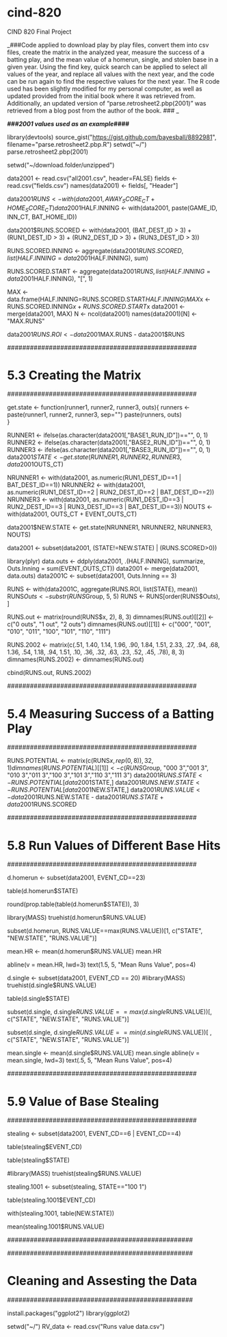 # cind-820
CIND 820 Final Project

_###Code applied to download play by play files, convert them into csv files, create the matrix in the analyzed year, 
measure the success of a batting play, and the mean value of a homerun, single, and stolen base in a given year. Using 
the find key, quick search can be applied to select all values of the year, and replace all values with the next year, 
and the code can be run again to find the respective values for the next year. The R code used has been slightly modified
for my personal computer, as well as updated provided from the initial book where it was retrieved from. Additionally, 
an updated version of “parse.retrosheet2.pbp(2001)” was retrieved from a blog post from the author of the book. ###
_


**###*2001 values used as an example*####**

library(devtools)
source_gist("https://gist.github.com/bayesball/8892981", filename="parse.retrosheet2.pbp.R")
setwd("~/")
parse.retrosheet2.pbp(2001)


setwd("~/download.folder/unzipped")

data2001 <- read.csv("all2001.csv", header=FALSE)
fields <- read.csv("fields.csv")
names(data2001) <- fields[, "Header"]

data2001$RUNS <- with(data2001, AWAY_SCORE_CT + HOME_SCORE_CT)
data2001$HALF.INNING <- with(data2001, 
                            paste(GAME_ID, INN_CT, BAT_HOME_ID))

data2001$RUNS.SCORED <- with(data2001, (BAT_DEST_ID > 3) +
  (RUN1_DEST_ID > 3) + (RUN2_DEST_ID > 3) + (RUN3_DEST_ID > 3))

RUNS.SCORED.INNING <- aggregate(data2001$RUNS.SCORED, 
                        list(HALF.INNING = data2001$HALF.INNING), sum)

RUNS.SCORED.START <- aggregate(data2001$RUNS, 
                       list(HALF.INNING = data2001$HALF.INNING), "[", 1)

MAX <- data.frame(HALF.INNING=RUNS.SCORED.START$HALF.INNING)
MAX$x <- RUNS.SCORED.INNING$x + RUNS.SCORED.START$x
data2001 <- merge(data2001, MAX)
N <- ncol(data2001)
names(data2001)[N] <- "MAX.RUNS"

data2001$RUNS.ROI <- data2001$MAX.RUNS - data2001$RUNS

##################################################
# 5.3  Creating the Matrix
##################################################

get.state <- function(runner1, runner2, runner3, outs){
  runners <- paste(runner1, runner2, runner3, sep="")
  paste(runners, outs)                      
}

RUNNER1 <- ifelse(as.character(data2001[,"BASE1_RUN_ID"])=="", 0, 1)
RUNNER2 <- ifelse(as.character(data2001[,"BASE2_RUN_ID"])=="", 0, 1)
RUNNER3 <- ifelse(as.character(data2001[,"BASE3_RUN_ID"])=="", 0, 1)
data2001$STATE <- get.state(RUNNER1, RUNNER2, RUNNER3, data2001$OUTS_CT)

NRUNNER1 <- with(data2001, as.numeric(RUN1_DEST_ID==1 | BAT_DEST_ID==1))
NRUNNER2 <- with(data2001, as.numeric(RUN1_DEST_ID==2 | RUN2_DEST_ID==2 | BAT_DEST_ID==2))
NRUNNER3 <- with(data2001, as.numeric(RUN1_DEST_ID==3 | RUN2_DEST_ID==3 |
  RUN3_DEST_ID==3 | BAT_DEST_ID==3))
NOUTS <- with(data2001, OUTS_CT + EVENT_OUTS_CT)

data2001$NEW.STATE <- get.state(NRUNNER1, NRUNNER2, NRUNNER3, NOUTS)

data2001 <- subset(data2001, (STATE!=NEW.STATE) | (RUNS.SCORED>0))

library(plyr)
data.outs <- ddply(data2001, .(HALF.INNING), summarize,
                  Outs.Inning = sum(EVENT_OUTS_CT))
data2001 <- merge(data2001, data.outs)
data2001C <- subset(data2001, Outs.Inning == 3)

RUNS <- with(data2001C, aggregate(RUNS.ROI, list(STATE), mean))
RUNS$Outs <- substr(RUNS$Group, 5, 5)
RUNS <- RUNS[order(RUNS$Outs), ]

RUNS.out <- matrix(round(RUNS$x, 2), 8, 3)
dimnames(RUNS.out)[[2]] <- c("0 outs", "1 out", "2 outs")
dimnames(RUNS.out)[[1]] <- c("000", "001", "010", "011", "100", "101", "110", "111")

RUNS.2002 <- matrix(c(.51, 1.40, 1.14,  1.96, .90, 1.84, 1.51, 2.33,
               .27,  .94,  .68,  1.36, .54, 1.18,  .94, 1.51,
               .10,  .36,  .32,   .63, .23, .52,   .45, .78),
               8, 3)
dimnames(RUNS.2002) <- dimnames(RUNS.out)

cbind(RUNS.out, RUNS.2002)

##################################################
# 5.4  Measuring Success of a Batting Play
##################################################

RUNS.POTENTIAL <- matrix(c(RUNS$x, rep(0, 8)), 32, 1)
dimnames(RUNS.POTENTIAL)[[1]] <- c(RUNS$Group, "000 3","001 3",
                                   "010 3","011 3","100 3","101 3","110 3","111 3") 
data2001$RUNS.STATE <- RUNS.POTENTIAL[data2001$STATE,]
data2001$RUNS.NEW.STATE <- RUNS.POTENTIAL[data2001$NEW.STATE,]
data2001$RUNS.VALUE <- data2001$RUNS.NEW.STATE - data2001$RUNS.STATE + 
  data2001$RUNS.SCORED


##################################################
# 5.8 Run Values of Different Base Hits
##################################################

d.homerun <- subset(data2001, EVENT_CD==23)

table(d.homerun$STATE)

round(prop.table(table(d.homerun$STATE)), 3)

library(MASS)
truehist(d.homerun$RUNS.VALUE)

subset(d.homerun, RUNS.VALUE==max(RUNS.VALUE))[1, 
      c("STATE", "NEW.STATE", "RUNS.VALUE")]

mean.HR <- mean(d.homerun$RUNS.VALUE)
mean.HR

abline(v = mean.HR, lwd=3)
text(1.5, 5, "Mean Runs Value", pos=4)

d.single <- subset(data2001, EVENT_CD == 20)
#library(MASS)
truehist(d.single$RUNS.VALUE)

table(d.single$STATE)

subset(d.single, d.single$RUNS.VALUE==
  max(d.single$RUNS.VALUE))[, c("STATE", "NEW.STATE", "RUNS.VALUE")]

subset(d.single, d.single$RUNS.VALUE == min(d.single$RUNS.VALUE))[
  , c("STATE", "NEW.STATE", "RUNS.VALUE")]

mean.single <- mean(d.single$RUNS.VALUE)
mean.single
abline(v = mean.single, lwd=3)
text(.5, 5, "Mean Runs Value", pos=4)

##################################################
# 5.9  Value of Base Stealing
##################################################

stealing <- subset(data2001, EVENT_CD==6 | EVENT_CD==4)

table(stealing$EVENT_CD)

table(stealing$STATE)

#library(MASS)
truehist(stealing$RUNS.VALUE)

stealing.1001 <- subset(stealing, STATE=="100 1")

table(stealing.1001$EVENT_CD)

with(stealing.1001, table(NEW.STATE))

mean(stealing.1001$RUNS.VALUE)

#################################################

#################################################
# Cleaning and Assesting the Data
#################################################

install.packages("ggplot2")
library(ggplot2)

setwd("~/")
RV_data <- read.csv("Runs value data.csv")
